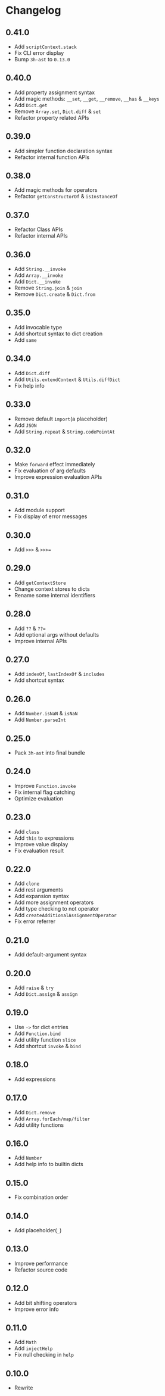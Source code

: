 # Changelog

## 0.41.0

- Add `scriptContext.stack`
- Fix CLI error display
- Bump `3h-ast` to `0.13.0`

## 0.40.0

- Add property assignment syntax
- Add magic methods: `__set`, `__get`, `__remove`, `__has` & `__keys`
- Add `Dict.get`
- Remove `Array.set`, `Dict.diff` & `set`
- Refactor property related APIs

## 0.39.0

- Add simpler function declaration syntax
- Refactor internal function APIs

## 0.38.0

- Add magic methods for operators
- Refactor `getConstructorOf` & `isInstanceOf`

## 0.37.0

- Refactor Class APIs
- Refactor internal APIs

## 0.36.0

- Add `String.__invoke`
- Add `Array.__invoke`
- Add `Dict.__invoke`
- Remove `String.join` & `join`
- Remove `Dict.create` & `Dict.from`

## 0.35.0

- Add invocable type
- Add shortcut syntax to dict creation
- Add `same`

## 0.34.0

- Add `Dict.diff`
- Add `Utils.extendContext` & `Utils.diffDict`
- Fix help info

## 0.33.0

- Remove default `import`(a placeholder)
- Add `JSON`
- Add `String.repeat` & `String.codePointAt`

## 0.32.0

- Make `forward` effect immediately
- Fix evaluation of arg defaults
- Improve expression evaluation APIs

## 0.31.0

- Add module support
- Fix display of error messages

## 0.30.0

- Add `>>>` & `>>>=`

## 0.29.0

- Add `getContextStore`
- Change context stores to dicts
- Rename some internal identifiers

## 0.28.0

- Add `??` & `??=`
- Add optional args without defaults
- Improve internal APIs

## 0.27.0

- Add `indexOf`, `lastIndexOf` & `includes`
- Add shortcut syntax

## 0.26.0

- Add `Number.isNaN` & `isNaN`
- Add `Number.parseInt`

## 0.25.0

- Pack `3h-ast` into final bundle

## 0.24.0

- Improve `Function.invoke`
- Fix internal flag catching
- Optimize evaluation

## 0.23.0

- Add `class`
- Add `this` to expressions
- Improve value display
- Fix evaluation result

## 0.22.0

- Add `clone`
- Add rest arguments
- Add expansion syntax
- Add more assignment operators
- Add type checking to not operator
- Add `createAdditionalAssignmentOperator`
- Fix error referrer

## 0.21.0

- Add default-argument syntax

## 0.20.0

- Add `raise` & `try`
- Add `Dict.assign` & `assign`

## 0.19.0

- Use `->` for dict entries
- Add `Function.bind`
- Add utility function `slice`
- Add shortcut `invoke` & `bind`

## 0.18.0

- Add expressions

## 0.17.0

- Add `Dict.remove`
- Add `Array.forEach/map/filter`
- Add utility functions

## 0.16.0

- Add `Number`
- Add help info to builtin dicts

## 0.15.0

- Fix combination order

## 0.14.0

- Add placeholder(`_`)

## 0.13.0

- Improve performance
- Refactor source code

## 0.12.0

- Add bit shifting operators
- Improve error info

## 0.11.0

- Add `Math`
- Add `injectHelp`
- Fix null checking in `help`

## 0.10.0

- Rewrite
